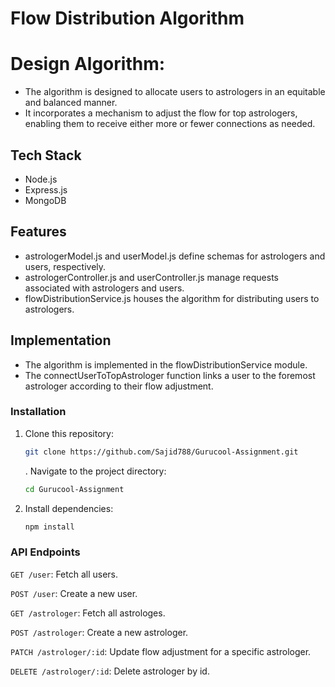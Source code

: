 # Flow Distribution Algorithm

# Design Algorithm:
- The algorithm is designed to allocate users to astrologers in an equitable and balanced manner.
- It incorporates a mechanism to adjust the flow for top astrologers, enabling them to receive either more or fewer connections as needed.

## Tech Stack
- Node.js
- Express.js
- MongoDB

## Features
- astrologerModel.js and userModel.js define schemas for astrologers and users, respectively.
- astrologerController.js and userController.js manage requests associated with astrologers and users.
- flowDistributionService.js houses the algorithm for distributing users to astrologers.


## Implementation
- The algorithm is implemented in the flowDistributionService module.
- The connectUserToTopAstrologer function links a user to the foremost astrologer according to their flow adjustment.

### Installation

1. Clone this repository:

   ```bash
   git clone https://github.com/Sajid788/Gurucool-Assignment.git
   ```

   . Navigate to the project directory:

   ```bash
   cd Gurucool-Assignment
   ```

2. Install dependencies:

   ```bash
   npm install
   ```

### API Endpoints
`GET /user`: Fetch all users.

`POST /user`: Create a new user.

`GET /astrologer`: Fetch all astrologes.

`POST /astrologer`: Create a new astrologer.

`PATCH /astrologer/:id`: Update flow adjustment for a specific astrologer.

`DELETE /astrologer/:id`: Delete astrologer by id.